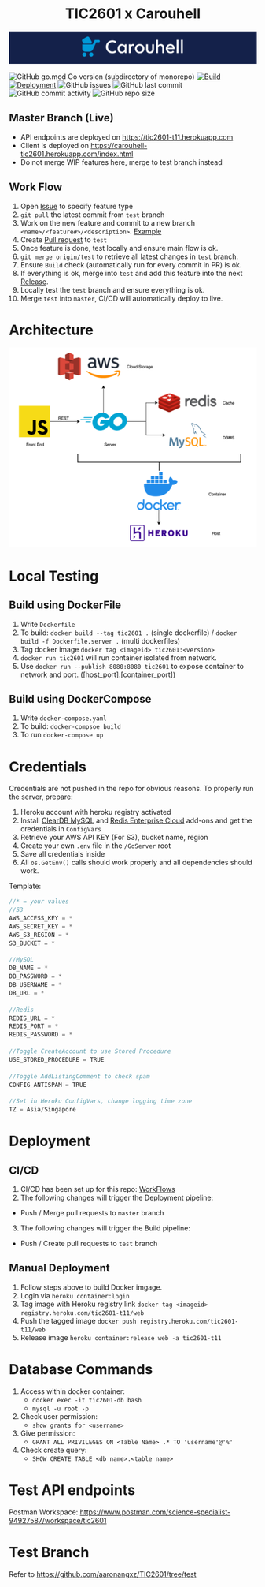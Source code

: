 <h1 align = "center"> TIC2601 x Carouhell </h1>
<img src = "header.png">

![GitHub go.mod Go version (subdirectory of monorepo)](https://img.shields.io/github/go-mod/go-version/aaronangxz/Carouhell?filename=GoServer%2Fgo.mod)
[![Build](https://github.com/aaronangxz/TIC2601/actions/workflows/build.yml/badge.svg?branch=test)](https://github.com/aaronangxz/TIC2601/actions/workflows/build.yml) [![Deployment](https://github.com/aaronangxz/TIC2601/actions/workflows/main.yml/badge.svg)](https://github.com/aaronangxz/TIC2601/actions/workflows/main.yml) 
![GitHub issues](https://img.shields.io/github/issues/aaronangxz/Carouhell) ![GitHub last commit](https://img.shields.io/github/last-commit/aaronangxz/Carouhell) ![GitHub commit activity](https://img.shields.io/github/commit-activity/m/aaronangxz/Carouhell) ![GitHub repo size](https://img.shields.io/github/repo-size/aaronangxz/Carouhell) 


<h2>Master Branch (Live)</h2>

- API endpoints are deployed on https://tic2601-t11.herokuapp.com
- Client is deployed on https://carouhell-tic2601.herokuapp.com/index.html
- Do not merge WIP features here, merge to test branch instead

<h2>Work Flow</h2>

1. Open [Issue](https://github.com/aaronangxz/TIC2601/issues) to specify feature type
2. `git pull` the latest commit from `test` branch
3. Work on the new feature and commit to a new branch `<name>/<feature#>/<description>`. [Example](https://github.com/aaronangxz/TIC2601/issues/89)
4. Create [Pull request](https://github.com/aaronangxz/TIC2601/pulls) to `test`
5. Once feature is done, test locally and ensure main flow is ok.
6. `git merge origin/test` to retrieve all latest changes in `test` branch.
7. Ensure `Build` check (automatically run for every commit in PR) is ok.
8. If everything is ok, merge into `test` and add this feature into the next [Release](https://github.com/aaronangxz/TIC2601/pull/137).
9. Locally test the `test` branch and ensure everything is ok.
10. Merge `test` into `master`, CI/CD will automatically deploy to live.

<h1>Architecture</h1>

<p align="center">
<img src="architecture.png" width="1000">
</p>

<h1>Local Testing</h1>

<h2>Build using DockerFile</h2>

1. Write `Dockerfile`
2. To build: `docker build --tag tic2601 .` (single dockerfile) / `docker build -f Dockerfile.server .` (multi dockerfiles)
3. Tag docker image `docker tag <imageid> tic2601:<version>`
4. `docker run tic2601` will run container isolated from network.
5. Use `docker run --publish 8080:8080 tic2601` to expose container to network and port. ([host_port]:[container_port])

<h2>Build using DockerCompose</h2>

1. Write `docker-compose.yaml`
2. To build: `docker-compsoe build`
3. To run `docker-compose up`

<h1>Credentials</h1>

Credentials are not pushed in the repo for obvious reasons. To properly run the server, prepare:

1. Heroku account with heroku registry activated
2. Install [ClearDB MySQL](https://elements.heroku.com/addons/cleardb) and [Redis Enterprise Cloud](https://elements.heroku.com/addons/rediscloud) add-ons and get the credentials in `ConfigVars`
3. Retrieve your AWS API KEY (For S3), bucket name, region
3. Create your own `.env` file in the `/GoServer` root
4. Save all credentials inside
5. All `os.GetEnv()` calls should work properly and all dependencies should work.

Template:
```go
//* = your values
//S3
AWS_ACCESS_KEY = *
AWS_SECRET_KEY = *
AWS_S3_REGION = *
S3_BUCKET = *

//MySQL
DB_NAME = *
DB_PASSWORD = *
DB_USERNAME = *
DB_URL = *

//Redis
REDIS_URL = *
REDIS_PORT = *
REDIS_PASSWORD = *

//Toggle CreateAccount to use Stored Procedure
USE_STORED_PROCEDURE = TRUE

//Toggle AddListingComment to check spam
CONFIG_ANTISPAM = TRUE

//Set in Heroku ConfigVars, change logging time zone
TZ = Asia/Singapore
```



<h1>Deployment</h1>

<h2>CI/CD</h2>

1. CI/CD has been set up for this repo: [WorkFlows](https://github.com/aaronangxz/TIC2601/actions)
2. The following changes will trigger the Deployment pipeline:
- Push / Merge pull requests to `master` branch
3. The following changes will trigger the Build pipeline:
- Push / Create pull requests to `test` branch

<h2>Manual Deployment</h2>

1. Follow steps above to build Docker imgage.
2. Login via `heroku container:login`
3. Tag image with Heroku registry link `docker tag <imageid> registry.heroku.com/tic2601-t11/web`
4. Push the tagged image `docker push registry.heroku.com/tic2601-t11/web`
5. Release image `heroku container:release web -a tic2601-t11`

<h1>Database Commands</h1>

1. Access within docker container:
    - `docker exec -it tic2601-db bash`
    - `mysql -u root -p`
2. Check user permission:
    - `show grants for <username>`
3. Give permission:
    - `GRANT ALL PRIVILEGES ON <Table Name> .* TO 'username'@'%'`
4. Check create query:
    - `SHOW CREATE TABLE <db name>.<table name>`

<h1>Test API endpoints</h1>

Postman Workspace: https://www.postman.com/science-specialist-94927587/workspace/tic2601

<h1>Test Branch</h1>

Refer to https://github.com/aaronangxz/TIC2601/tree/test